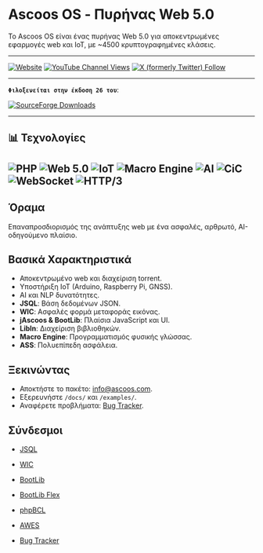 # Ascoos OS - Πυρήνας Web 5.0

Το Ascoos OS είναι ένας πυρήνας Web 5.0 για αποκεντρωμένες εφαρμογές web και IoT, με ~4500 κρυπτογραφημένες κλάσεις.

---

[![Website](https://img.shields.io/website?url=https%3A%2F%2Fwww.ascoos.com)](https://www.ascoos.com)
[![YouTube Channel Views](https://img.shields.io/youtube/channel/views/UCSXEgwKou_sV0D6ZWOaih5w)](https://www.youtube.com/@Ascoos)
[![X (formerly Twitter) Follow](https://img.shields.io/twitter/follow/ascoos)](https://x.com/ascoos)

---

**`Φιλοξενείται στην έκδοση 26 του`**: 

[![SourceForge Downloads](https://img.shields.io/sourceforge/dt/ascoos-web-extended-studio?label=Ascoos%20Web%20Extended%20Studio)](https://sourceforge.net/projects/ascoos-web-extended-studio/)

---

## 📊 Τεχνολογίες

![PHP](https://img.shields.io/badge/PHP-8.2-blue)
![Web 5.0](https://img.shields.io/badge/Web5-ready-darkgreen)
![IoT](https://img.shields.io/badge/IoT-ready-darkgreen)
![Macro Engine](https://img.shields.io/badge/Macro%20Engine-enabled-purple)
![AI](https://img.shields.io/badge/AI-enabled-purple)
![CiC](https://img.shields.io/badge/CMS%20in%20CMS-enabled-purple)
![WebSocket](https://img.shields.io/badge/WebSocket-supported-blue)
![HTTP/3](https://img.shields.io/badge/HTTP/3-supported-blue)
---

## Όραμα
Επαναπροσδιορισμός της ανάπτυξης web με ένα ασφαλές, αρθρωτό, AI-οδηγούμενο πλαίσιο.

## Βασικά Χαρακτηριστικά
- Αποκεντρωμένο web και διαχείριση torrent.
- Υποστήριξη IoT (Arduino, Raspberry Pi, GNSS).
- AI και NLP δυνατότητες.
- **JSQL**: Βάση δεδομένων JSON.
- **WIC**: Ασφαλές φορμά μεταφοράς εικόνας.
- **jAscoos & BootLib**: Πλαίσια JavaScript και UI.
- **LibIn**: Διαχείριση βιβλιοθηκών.
- **Macro Engine**: Προγραμματισμός φυσικής γλώσσας.
- **ASS**: Πολυεπίπεδη ασφάλεια.

## Ξεκινώντας
- Αποκτήστε το πακέτο: [info@ascoos.com](mailto:info@ascoos.com).
- Εξερευνήστε `/docs/` και `/examples/`.
- Αναφέρετε προβλήματα: [Bug Tracker](https://issues.ascoos.com).

## Σύνδεσμοι
- [JSQL](https://github.com/ascoos/jsql)
- [WIC](https://github.com/ascoos/wic)
- [BootLib](https://github.com/ascoos/bootlib)
- [BootLib Flex](https://bootlib.ascoos.com/examples/flex/)
- [phpBCL](https://github.com/ascoos/phpbcl8)
- [AWES](https://github.com/ascoos/awes)

- [Bug Tracker](https://issues.ascoos.com)
